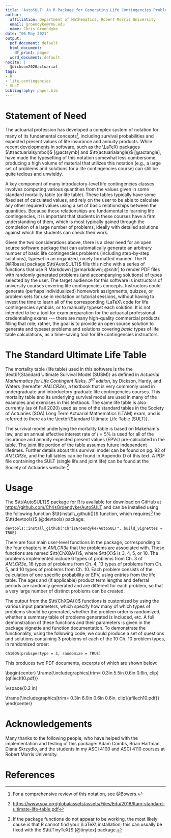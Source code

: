 ```yaml
---
title: 'AutoSULT: An R Package for Generating Life Contingencies Problems'
author:
  affiliation: Department of Mathematics, Robert Morris University
  email: groendyke@rmu.edu
  name: Chris Groendyke
date: "06 May 2021"
output:
  pdf_document: default
  html_document:
    df_print: paged
  word_document: default
nocite: |
  @dickson2020actuarial
tags:
- R
- life contingencies
- SULT
bibliography: paper.bib
---
```


# Statement of Need

The actuarial profession has developed a complex system of notation for many of its fundamental concepts[^1], including survival probabilities and expected present values of life insurance and annuity products.  While recent developments in software, such as the \LaTeX\ packages $\tt{actuarialsymbol}$ [@actsymb] and $\tt{actuarialangle}$ [@actangle], have made the typesetting of this notation somewhat less cumbersome, producing a high volume of material that utilizes this notation (e.g., a large set of problems and solutions for a life contingencies course) can still be quite tedious and unwieldy.

[^1]: For a comprehensive review of this notation, see @Bowers.

A key component of many introductory-level life contingencies classes involves computing various quantities from the values given in some standard mortality table (or life table).  These tables typically have some fixed set of calculated values, and rely on the user to be able to calculate any other required values using a set of basic relationships between the quantities.  Because these relationships are fundamental to learning life contingencies, it is important that students in these courses have a firm understanding of them, which is most typically gained through the completion of a large number of problems, ideally with detailed solutions against which the students can check their work.

Given the two considerations above, there is a clear need for an open source software package that can automatically generate an arbitrary number of basic life contingencies problems (including step-by-step solutions), typeset in an organized, nicely formatted manner.  The R [@Rbase] package $\tt{AutoSULT}$ fills this niche with a series of functions that use R Markdown [@rmarkdown; @knitr] to render PDF files with randomly generated problems (and accompanying solutions) of types selected by the user.  The target audience for this software is instructors of university courses covering life contingencies concepts.  Instructors could generate (perhaps individualized) homework assignments, quizzes, or problem sets for use in recitation or tutorial sessions, without having to invest the time to learn all of the corresponding \LaTeX\ code for life contingencies symbols, or to manually typeset each solution.  It is not intended to be a tool for exam preparation for the actuarial professional credentialing exams --- there are many high-quality commercial products filling that role; rather, the goal is to provide an open source solution to generate and typeset problems and solutions covering _basic_ types of life table calculations, as a time-saving tool for life contingencies instructors.

# The Standard Ultimate Life Table

The mortality table (life table) used in this software is the the \textbf{Standard Ultimate Survival Model (SUSM)} as defined in _Actuarial Mathematics for Life Contingent Risks, $3^{rd}$ edition_, by Dickson, Hardy, and Waters (hereafter _AMLCR3e_), a textbook that is very commonly used in undergraduate and introductory graduate life contingencies courses.  This mortality table and its underlying survival model are used in many of the examples and exercises in this textbook.  The same life table is also currently (as of Fall 2020) used as one of the standard tables in the Society of Actuaries (SOA) Long Term Actuarial Mathematics (LTAM) exam, and is referred to there as the \textbf{Standard Ultimate Life Table (SULT)}.

The survival model underlying the mortality table is based on Makeham's law, and an annual effective interest rate of $i=5\%$ is used for all of the insurance and annuity expected present values (EPVs) pre-calculated in the table.  The joint life portion of the table assumes future independent lifetimes. Further details about this survival model can be found on pg. 92 of _AMLCR3e_, and the full tables can be found in Appendix D of this text.  A PDF file containing the SULT (single life and joint life) can be found at the Society of Actuaries website.[^2]

[^2]: https://www.soa.org/globalassets/assets/Files/Edu/2018/ltam-standard-ultimate-life-table.pdf

# Usage

The $\tt{AutoSULT}$ package for R is available for download on GitHub at https://github.com/ChrisGroendyke/AutoSULT and can be installed using the following function $\tt{install\_github()}$ function, which requires[^3] the $\tt{devtools}$ (@devtools) package:

```
devtools::install_github("ChrisGroendyke/AutoSULT", build_vignettes = TRUE)
```

There are four main user-level functions in the package, corresponding to the four chapters in _AMLCR3e_ that the problems are associated with.  These functions are named $\tt{ChXQA()}$, where $\tt{X}$ is 3, 4, 5, or 10.  The problems implemented include 6 types of problems from Ch. 3 of _AMLCR3e_, 16 types of problems from Ch. 4, 13 types of problems from Ch. 5, and 10 types of problems from Ch. 10. Each problem consists of the calculation of one specific probability or EPV, using entries from the life table.  The ages and (if applicable) product term lengths and deferral periods are randomly generated and are different for each problem, so that a very large number of distinct problems can be created.  

[^3]: If the package functions do not appear to be working, the most likely cause is that R cannot find your \LaTeX\ installation; this can usually be fixed with the $\tt{TinyTeX}$ [@tinytex] package.

The output from the $\tt{ChXQA()}$ functions is customized by using the various input parameters, which specify how many of which types of problems should be generated, whether the problem order is randomized, whether a summary table of problems generated is included, etc.  A full demonstration of these functions and their parameters is given in the package vignette and function documentation.  To demonstrate the functionality, using the following code, we could produce a set of questions and solutions containing 3 problems of each of the 10 Ch. 10 problem types, in randomized order:

```
Ch10QA(probspertype = 3, randomize = TRUE)
```

This produces two PDF documents, excerpts of which are shown below:

\begin{center}
\frame{\includegraphics[trim= 0.3in 5.5in 0.6in 0.6in, clip]{qfilech10.pdf}}

\vspace{0.2 in}

\frame{\includegraphics[trim= 0.3in 6.0in 0.6in 0.6in, clip]{afilech10.pdf}}
\end{center}

# Acknowledgements

Many thanks to the following people, who have helped with the implementation and testing of this package: Adam Combs, Brian Hartman, Diana Skrzydlo, and the students in my ASCI 4100 and ASCI 4110 courses at Robert Morris University.

# References
